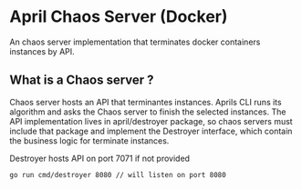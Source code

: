 # April Chaos Server (Docker)  
An chaos server implementation that terminates docker containers instances by API.

## What is a Chaos server ?
Chaos server hosts an API that terminantes instances. Aprils CLI runs its algorithm and asks the Chaos server to finish 
the selected instances. The API implementation lives in april/destroyer package, so chaos servers must include that package and
implement the Destroyer interface, which contain the business logic for terminate instances.  

Destroyer hosts API on port 7071 if not provided  
```bash 
go run cmd/destroyer 8080 // will listen on port 8080
``` 
